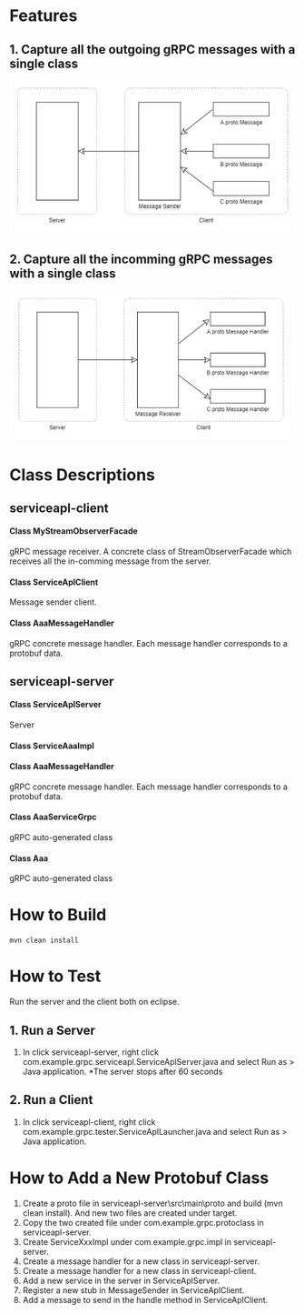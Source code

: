 # Features

## 1. Capture all the outgoing gRPC messages with a single class
![alt](https://github.com/tanoshim/grpc-message-facade/blob/master/pic/grpc-message-facade%20-%20out.png)

## 2. Capture all the incomming gRPC messages with a single class
![alt](https://github.com/tanoshim/grpc-message-facade/blob/master/pic/grpc-message-facade%20-%20in.png)

# Class Descriptions
## serviceapl-client
#### Class MyStreamObserverFacade
gRPC message receiver. A concrete class of StreamObserverFacade which receives all the in-comming message from the server.
#### Class ServiceAplClient
Message sender client.
#### Class AaaMessageHandler
gRPC concrete message handler. Each message handler corresponds to a protobuf data. 

## serviceapl-server
#### Class ServiceAplServer
Server 
#### Class ServiceAaaImpl
#### Class AaaMessageHandler
gRPC concrete message handler. Each message handler corresponds to a protobuf data. 
#### Class AaaServiceGrpc
gRPC auto-generated class
#### Class Aaa
gRPC auto-generated class

# How to Build
```
mvn clean install
```
# How to Test
Run the server and the client both on eclipse.
## 1. Run a Server
1. In click serviceapl-server, right click com.example.grpc.serviceapl.ServiceAplServer.java and select Run as > Java application.
*The server stops after 60 seconds
## 2. Run a Client
1. In click serviceapl-client, right click com.example.grpc.tester.ServiceAplLauncher.java and select Run as > Java application.


# How to Add a New Protobuf Class
1. Create a proto file in serviceapl-server\src\main\proto and build (mvn clean install). And new two files are created under target.
1. Copy the two created file under com.example.grpc.protoclass in serviceapl-server.
1. Create ServiceXxxImpl under com.example.grpc.impl in serviceapl-server.
1. Create a message handler for a new class in serviceapl-server.
1. Create a message handler for a new class in serviceapl-client.
1. Add a new service in the server in ServiceAplServer.
1. Register a new stub in MessageSender in ServiceAplClient.
1. Add a message to send in the handle method in ServiceAplClient.


